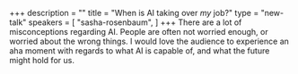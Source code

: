 +++
description = ""
title = "When is AI taking over _my_ job?"
type = "new-talk"
speakers = [
        "sasha-rosenbaum",
]
+++
There are a lot of misconceptions regarding AI. People are often not worried enough, or worried about the wrong things. I would love the audience to experience an aha moment with regards to what AI is capable of, and what the future might hold for us.